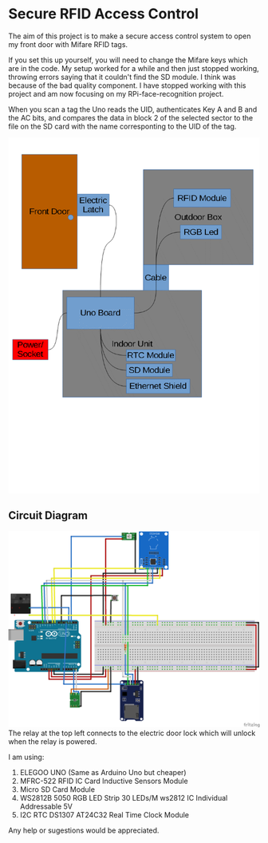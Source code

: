 # Secure RFID Access Control

The aim of this project is to make a secure access control system to open my front door with Mifare RFID tags.

If you set this up yourself, you will need to change the Mifare keys which are in the code.
My setup worked for a while and then just stopped working, throwing errors saying that it couldn't find the SD module. I think was because of the bad quality component.
I have stopped working with this project and am now focusing on my RPi-face-recognition project.

When you scan a tag the Uno reads the UID, authenticates Key A and B and the AC bits, and compares the data in block 2 of the selected sector to the file on the SD card with the name corresponting to the UID of the tag.

![Simple Diagram of System](Diagram.gif)

## Circuit Diagram
![Circuit Diagram](circuit%20diagram.png)
The relay at the top left connects to the electric door lock which will unlock when the relay is powered.

I am using:
1. ELEGOO UNO (Same as Arduino Uno but cheaper)
1. MFRC-522 RFID IC Card Inductive Sensors Module 
1. Micro SD Card Module 
1. WS2812B 5050 RGB LED Strip 30 LEDs/M ws2812 IC Individual Addressable 5V
1. I2C RTC DS1307 AT24C32 Real Time Clock Module 

Any help or sugestions would be appreciated.
